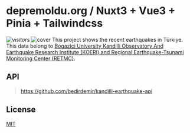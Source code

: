 # depremoldu.org / Nuxt3 + Vue3 + Pinia + Tailwindcss
![visitors](https://visitor-badge.laobi.icu/badge?page_id=bedirdemir.depremolduorg-nuxtjs)
![cover](https://depremoldu.org/githubcover.png)
This project shows the recent earthquakes in Türkiye. This data belong to [Bogazici University Kandilli Observatory And Earthquake Research Institute (KOERI) and Regional Earthquake-Tsunami Monitoring Center (RETMC)](http://www.koeri.boun.edu.tr/sismo/2/tr/).
## API
> https://github.com/bedirdemir/kandilli-earthquake-api
## License
[MIT](https://choosealicense.com/licenses/mit/)
